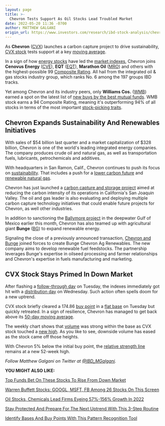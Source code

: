 ```yaml
---
layout: page
title: >-
  Chevron Tests Support As Oil Stocks Lead Troubled Market
date: 2022-05-20 11:36 -0700
author: MATTHEW GALGANI
origin_url: https://www.investors.com/research/ibd-stock-analysis/chevron-tests-support-as-oil-stocks-lead-troubled-market/
---
```





As **Chevron** ([CVX](https://research.investors.com/quote.aspx?symbol=CVX)) launches a carbon capture project to drive sustainability, [CVX stock](https://www.investors.com/research/chevron-stock-buy-now/) tests support at a key [moving average](https://www.investors.com/how-to-invest/investors-corner/moving-averages-help-understand-stock-markets-direction-heres-how-to-use-them/).




In a sign of how [energy stocks](https://www.investors.com/news/oil-gas-stocks-industry-news-oil-prices-opec-exxon-haliburton-schlumberger-chevron-continental-resources/) have led the [market indexes](https://www.investors.com/market-trend/stock-market-today/stock-market-today-market-trends-best-stocks-buy-watch/), Chevron joins **Cenovus Energy** ([CVE](https://research.investors.com/quote.aspx?symbol=CVE)), **EQT** ([EQT](https://research.investors.com/quote.aspx?symbol=EQT)), **Marathon Oil** ([MRO](https://research.investors.com/quote.aspx?symbol=MRO)) and others with the highest-possible 99 [Composite Rating](https://www.investors.com/how-to-invest/investors-corner/the-ibd-composite-rating/). All hail from the integrated oil & gas stocks industry group, which ranks No. 6 among the 197 groups IBD tracks.


Yet among Chevron and its industry peers, only **Williams Cos.** ([WMB](https://research.investors.com/quote.aspx?symbol=WMB)) earned a spot on the latest list of [new buys by the best mutual funds](https://www.investors.com/etfs-and-funds/mutual-funds/best-mutual-funds-buy-aapl-brkb-pm-stock-in-market-correction-as-new-uptrend-awaits/). WMB stock earns a 94 Composite Rating, meaning it's outperforming 94% of all stocks in terms of the most important [stock-picking traits](https://www.investors.com/research/stock-picks-best-stocks-to-buy-and-watch/).


Chevron Expands Sustainability And Renewables Initiatives
---------------------------------------------------------


With sales of $54 billion last quarter and a market capitalization of $328 billion, Chevron is one of the world's leading integrated energy companies. The company produces crude oil and natural gas, as well as transportation fuels, lubricants, petrochemicals and additives.


With headquarters in San Ramon, Calif., Chevron continues to push its focus on [sustainability](https://www.chevron.com/sustainability?gclid=Cj0KCQjw1ZeUBhDyARIsAOzAqQK8tOMvjhyqYmrDC0BT8hdI24fcjCUMr0qRyIn-eGxMcuh4yVHhahAaAm59EALw_wcB&gclsrc=aw.ds). That includes a push for a [lower carbon future](https://www.chevron.com/lower-carbon?gclid=Cj0KCQjw1ZeUBhDyARIsAOzAqQLVVF9A2Semy3vlXmij7MDLS6jIZ1LXBnpA5eGFbYX0IoYjQpRLV2oaAnQ6EALw_wcB&gclsrc=aw.ds) and [renewable natural gas](https://www.chevron.com/stories/things-to-know-about-renewable-natural-gas?gclid=Cj0KCQjw1ZeUBhDyARIsAOzAqQKtrYveKpIcg55hwfDmG8-D2W16uP_4Tb00p2Luz2Yhgf-7dH1UYIwaAsfeEALw_wcB&gclsrc=aw.ds).


Chevron has just launched a [carbon capture and storage project](https://www.chevron.com/newsroom/2022/q2/chevron-launches-carbon-capture-and-storage-project-in-san-joaquin-valley) aimed at reducing the carbon intensity of its operations in California's San Joaquin Valley. The oil and gas leader is also evaluating and deploying multiple carbon capture technology initiatives that could enable future projects for Chevron, as well other industries.


In addition to sanctioning the [Ballymore project](https://www.chevron.com/investors/press-releases) in the deepwater Gulf of Mexico earlier this month, Chevron has also teamed up with agricultural giant **Bunge** ([BG](https://research.investors.com/quote.aspx?symbol=BG)) to expand renewable energy.


Signaling the close of a previously announced transaction, [Chevron and Bunge](https://chevroncorp.gcs-web.com/news-releases/news-release-details/chevron-bunge-launch-renewable-fuel-feedstocks-joint-venture) joined forces to create Bunge Chevron Ag Renewables. The new company aims to develop renewable fuel feedstocks. The partnership leverages Bunge's expertise in oilseed processing and farmer relationships and Chevron's expertise in fuels manufacturing and marketing.


CVX Stock Stays Primed In Down Market
-------------------------------------


After flashing a [follow-through day](https://www.investors.com/how-to-invest/investors-corner/not-every-market-follow-through-works-2-red-flags-to-watch-for/) on Tuesday, the indexes immediately got hit with a [distribution day](https://www.investors.com/how-to-invest/investors-corner/how-to-spot-stock-market-tops-track-the-distribution-days/) on Wednesday. Such action often spells doom for a new uptrend.


CVX stock briefly cleared a 174.86 [buy point](https://www.investors.com/how-to-invest/investors-corner/chart-reading-basics-how-a-buy-point-marks-a-time-of-opportunity/) in a [flat base](https://www.investors.com/how-to-invest/investors-corner/chart-patterns-flat-base-dull-trade-positive-action/) on Tuesday but quickly retreated. In a sign of resilience, Chevron has managed to get back above its [50-day moving average](https://www.investors.com/how-to-invest/investors-corner/what-is-the-50-day-moving-average-when-to-buy-or-sell-growth-stocks/).


The weekly chart shows that [volume](https://www.investors.com/how-to-invest/investors-corner/stock-chart-analysis-study-volume-in-bases/) was strong within the base as CVX stock touched a [new high](https://research.investors.com/stock-lists/new-highs/). As you like to see, downside volume has eased as the stock came off those heights.


With Chevron 5% below the initial buy point, the [relative strength line](https://www.investors.com/how-to-invest/investors-corner/growth-stocks-breakout-specialty-tool-relative-strength-line/) remains at a new 52-week high.



*Follow Matthew Galgani on Twitter at [@IBD\_MGalgani](https://twitter.com/ibd_mgalgani).*


**YOU MIGHT ALSO LIKE:**


[Top Funds Bet On These Stocks To Rise From Down Market](https://www.investors.com/etfs-and-funds/mutual-funds/best-mutual-funds-buy-aapl-brkb-pm-stock-in-market-correction-as-new-uptrend-awaits/)


[Warren Buffett Stocks: GOOGL, MSFT, FB Among 26 Stocks On This Screen](https://www.investors.com/research/warren-buffett-stocks-investing-strategy-stock-screen/)


[Oil Stocks, Chemicals Lead Firms Eyeing 57%-156% Growth In 2022](https://www.investors.com/research/growth-stocks-to-buy-and-watch-in-2022/)


[Stay Protected And Prepare For The Next Uptrend With This 3-Step Routine](https://www.investors.com/how-to-invest/investors-corner/investing-in-stocks-start-with-stock-market-investing-routine-routine/)


[Identify Bases And Buy Points With This Pattern Recognition Tool](https://www.investors.com/product/marketsmith/?artProdLink=MarketSmith)





